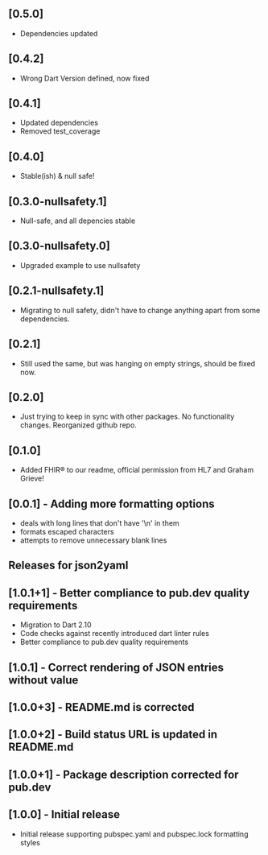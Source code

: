 ## [0.5.0]
* Dependencies updated

## [0.4.2]
* Wrong Dart Version defined, now fixed

## [0.4.1]
* Updated dependencies
* Removed test_coverage

## [0.4.0]
* Stable(ish) & null safe!

## [0.3.0-nullsafety.1]
* Null-safe, and all depencies stable

## [0.3.0-nullsafety.0]
* Upgraded example to use nullsafety

## [0.2.1-nullsafety.1]
* Migrating to null safety, didn't have to change anything apart from some dependencies.

## [0.2.1]
* Still used the same, but was hanging on empty strings, should be fixed now.

## [0.2.0]
* Just trying to keep in sync with other packages. No functionality changes. Reorganized github repo.

## [0.1.0]
* Added FHIR® to our readme, official permission from HL7 and Graham Grieve!

## [0.0.1] - Adding more formatting options
* deals with long lines that don't have '\n' in them
* formats escaped characters
* attempts to remove unnecessary blank lines


## Releases for json2yaml

## [1.0.1+1] - Better compliance to pub.dev quality requirements
* Migration to Dart 2.10
* Code checks against recently introduced dart linter rules
* Better compliance to pub.dev quality requirements

## [1.0.1] - Correct rendering of JSON entries without value
## [1.0.0+3] - README.md is corrected
## [1.0.0+2] - Build status URL is updated in README.md
## [1.0.0+1] - Package description corrected for pub.dev

## [1.0.0] - Initial release
* Initial release supporting pubspec.yaml and pubspec.lock formatting styles
